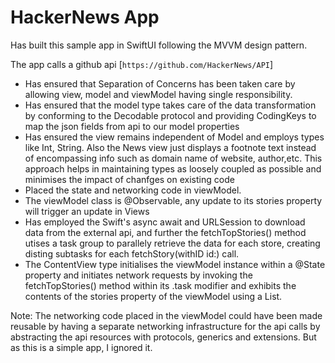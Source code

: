 # HackerNews App

Has built this sample app in SwiftUI following the MVVM design pattern.

The app calls a github api [`https://github.com/HackerNews/API`]

- Has ensured that Separation of Concerns has been taken care by allowing view, model and viewModel having single responsibility.  
- Has ensured that the model type takes care of the data transformation by conforming to the Decodable protocol and providing CodingKeys
to map the json fields from api to our model properties
- Has ensured the view remains independent of Model and employs types like Int, String. Also the News view just displays a footnote text instead
  of encompassing info such as domain name of website, author,etc. This approach helps in maintaining types as loosely coupled as possible and
  minimises the impact of chanfges on existing code 
- Placed the state and networking code in viewModel. 
- The viewModel class is @Observable, any update to its stories property will trigger an update in Views
- Has employed the Swift's async await and URLSession to download data from the external api, and further the fetchTopStories() method utises
  a task group to parallely retrieve the data for each store, creating disting subtasks for each fetchStory(withID id:) call.
- The ContentView type initialises the viewModel instance within a @State property and initiates network requests by invoking the
fetchTopStories() method within its .task modifier and exhibits the contents of the stories property of the viewModel using a List.

Note: The networking code placed in the viewModel could have been made reusable by having a separate networking infrastructure for the api calls by abstracting the api resources with protocols, generics and extensions. But as this is a simple app, I ignored it. 



